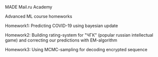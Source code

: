 MADE Mail.ru Academy

Advanced ML course homeworks

Homework1:
Predicting COVID-19 using bayesian update

Homework2:
Building rating-system for "ЧГК" (popular russian intellectual game) and correcting our predictions with EM-algorithm

Homework3:
Using MCMC-sampling for decoding encrypted sequence
